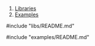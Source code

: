 1. [ Libraries ](#libraries)
2. [ Examples ](#examples)

<a name="libraries"></a>
<!-- ## 1. Libraries -->

#include "libs/README.md"

<a name="examples"></a>
<!-- ## 2. Examples -->

#include "examples/README.md"
